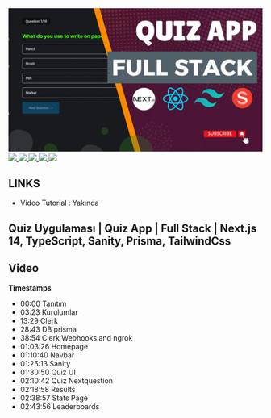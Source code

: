 <a href="" rel="nofollow">
<img src="https://github.com/efegorkemumit/quiz-app-nextjs14/blob/master/public/quizapp.png"
 style="max-width: 100%;">
</a>

<div></div>

<a href="https://www.instagram.com/efegorkemumit/" rel="nofollow">
<img src="https://efegorkemumit.github.io/assets/img/iconss/instagram.png" style="max-width: 10%;">
</a>

<a href="https://efegorkemumit.com/" rel="nofollow">
<img src="https://efegorkemumit.github.io/assets/img/iconss/website.png" style="max-width: 10%;">
</a>

<a href="https://github.com/efegorkemumit" rel="nofollow">
<img src="https://efegorkemumit.github.io/assets/img/iconss/github.png" style="max-width: 10%;">
</a>

<a href="https://www.linkedin.com/in/efe-g%C3%B6rkem-%C3%BCmit-a084009b/" rel="nofollow">
<img src="https://efegorkemumit.github.io/assets/img/iconss/linkedin.png" style="max-width: 10%;">
</a>

<a href="https://www.youtube.com/@EfeGorkemUmit?sub_confirmation=1" rel="nofollow">
<img src="https://efegorkemumit.github.io/assets/img/iconss/youtube.png" style="max-width: 10%;">
</a>


<div style="height:25px">

## LINKS


- Video Tutorial : Yakında


## Quiz Uygulaması | Quiz App  | Full Stack | Next.js 14, TypeScript, Sanity, Prisma, TailwindCss

## Video

**Timestamps**
- 00:00 Tanıtım
- 03:23 Kurulumlar
- 13:29 Clerk
- 28:43 DB prisma
- 38:54 Clerk Webhooks and ngrok
- 01:03:26 Homepage
- 01:10:40 Navbar
- 01:25:13 Sanity
- 01:30:50 Quiz UI
- 02:10:42 Quiz Nextquestion
- 02:18:58 Results
- 02:38:57 Stats Page
- 02:43:56 Leaderboards
